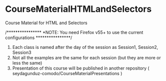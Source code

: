 # CourseMaterialHTMLandSelectors
Course Material for HTML and Selectors

/****************
*NOTE: You need Firefox v55+ to use the current configurations
****************/

1. Each class is named after the day of the session as Session1, Session2, Session3
2. Not all the examples are the same for each session (but they are more or less the same)
3. Presentation of this course will be published in another repository ( seydagunduz-comodo/CourseMaterialPresentations )
